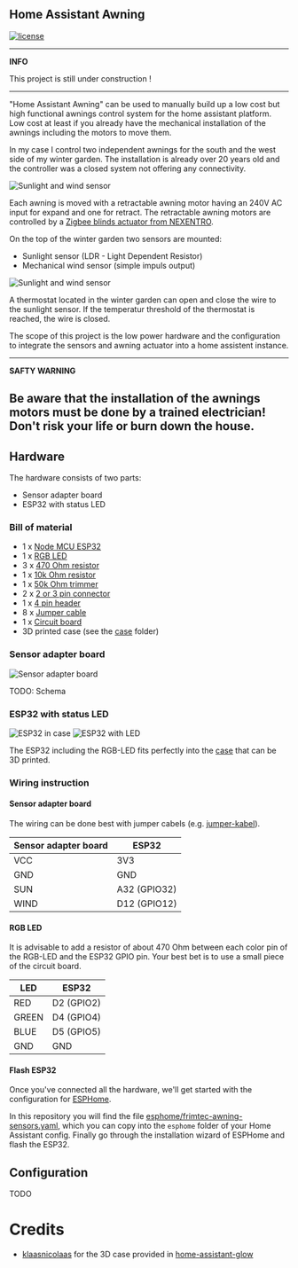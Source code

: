 ## Home Assistant Awning 

[![license](https://img.shields.io/badge/License-Apache%202.0-blue.svg)](https://opensource.org/licenses/Apache-2.0)

---
**INFO**

This project is still under construction !

---

"Home Assistant Awning" can be used to manually build up a low cost but high functional awnings control system for the
home assistant platform.
Low cost at least if you already have the mechanical installation of the awnings including the motors to move them.

In my case I control two independent awnings for the south and the west side of my winter garden. The installation is
already over 20 years old and the controller was a closed system not offering any connectivity.

![Sunlight and wind sensor](images/winter-garden.jpg)

Each awning is moved with a retractable awning motor having an 240V AC input for expand and one for retract.
The retractable awning motors are controlled by a [Zigbee blinds actuator from NEXENTRO](https://cdn.competec.ch/documents2/4/5/5/194267554/194267554.pdf).

On the top of the winter garden two sensors are mounted:
* Sunlight sensor (LDR - Light Dependent Resistor)
* Mechanical wind sensor (simple impuls output)

![Sunlight and wind sensor](images/sensors.jpg)

A thermostat located in the winter garden can open and close the wire to the sunlight sensor.
If the temperatur threshold of the thermostat is reached, the wire is closed.

The scope of this project is the low power hardware and the configuration to integrate the sensors and awning actuator into 
a home assistent instance.

---
**SAFTY WARNING**

**Be aware that the installation of the awnings motors must be done by a trained electrician!**<br>
Don't risk your life or burn down the house.
---

## Hardware

The hardware consists of two parts:
* Sensor adapter board
* ESP32 with status LED

### Bill of material
* 1 x [Node MCU ESP32](https://www.conrad.ch/de/p/joy-it-entwickler-platine-node-mcu-esp32-modul-1656367.html)
* 1 x [RGB LED](https://www.conrad.ch/de/p/kingbright-l-154a4surkqbdzgw-led-mehrfarbig-rot-blau-gruen-rund-5-mm-200-mcd-300-mcd-1300-mcd-60-20-ma-1-95-v-3-3-1050466.html)
* 3 x [470 Ohm resistor](https://www.conrad.ch/de/p/yageo-cfr-25jt-52-10k-kohleschicht-widerstand-10-k-axial-bedrahtet-0207-0-25-w-5-1-st-1417697.html)
* 1 x [10k Ohm resistor](https://www.conrad.ch/de/p/yageo-cfr-25jt-52-470r-kohleschicht-widerstand-470-axial-bedrahtet-0207-0-25-w-5-1-st-1417694.html)
* 1 x [50k Ohm trimmer](https://www.conrad.ch/de/p/weltron-wel3296-w-503-lf-spindeltrimmer-25-gang-in-line-linear-0-5-w-50-k-9000-1-st-447592.html) 
* 2 x [2 or 3 pin connector](https://www.conrad.ch/de/p/te-connectivity-282837-3-schraubklemmblock-1-40-mm-polzahl-num-3-gruen-1-st-1421685.html?gclid=CjwKCAjwzaSLBhBJEiwAJSRokh-6w8SD5mRbWpBqTB3dXs7ZV1in-iJpRmjEg686jQaoJfRHSNdqnBoCJiMQAvD_BwE&utm_source=google-shopping-de&utm_medium=search&utm_campaign=shopping-online-de&utm_content=shopping-ad_cpc&WT.srch=1&ef_id=CjwKCAjwzaSLBhBJEiwAJSRokh-6w8SD5mRbWpBqTB3dXs7ZV1in-iJpRmjEg686jQaoJfRHSNdqnBoCJiMQAvD_BwE%3AG%3As)
* 1 x [4 pin header](https://www.conrad.ch/de/p/connfly-stiftleiste-standard-anzahl-reihen-1-polzahl-je-reihe-40-ds1021-1-40sf11-1-st-1390109.html)
* 8 x [Jumper cable](https://www.conrad.ch/de/p/joy-it-rb-cb3-025-jumper-kabel-raspberry-pi-banana-pi-arduino-20x-drahtbruecken-buchse-20x-drahtbruecken-buchse-25-0-1182193.html)
* 1 x [Circuit board](https://www.conrad.ch/de/p/rademacher-wr-typ-710-2-platine-hartpapier-l-x-b-100-mm-x-75-mm-35-m-rastermass-2-54-mm-inhalt-1-st-529531.html) 
* 3D printed case (see the [case](/case) folder)

### Sensor adapter board
![Sensor adapter board](images/sensor-adapter-board.jpg)

TODO: Schema

### ESP32 with status LED
![ESP32 in case](images/ESP32.jpg)
![ESP32 with LED](images/ESP32-LED.jpg)

The ESP32 including the RGB-LED fits perfectly into the [case](/case) that can be 3D printed. 

### Wiring instruction 

#### Sensor adapter board
The wiring can be done best with jumper cabels (e.g. [jumper-kabel](https://www.conrad.ch/de/p/joy-it-rb-cb3-025-jumper-kabel-raspberry-pi-banana-pi-arduino-20x-drahtbruecken-buchse-20x-drahtbruecken-buchse-25-0-1182193.html)).

| Sensor adapter board | ESP32        |
|----------------------|--------------|
| VCC                  | 3V3          |
| GND                  | GND          |
| SUN                  | A32 (GPIO32) |
| WIND                 | D12 (GPIO12) |

#### RGB LED
It is advisable to add a resistor of about 470 Ohm between each color pin of the RGB-LED and the ESP32 GPIO pin.
Your best bet is to use a small piece of the circuit board.

| LED    | ESP32      |
|--------|------------|
| RED    | D2 (GPIO2) |
| GREEN  | D4 (GPIO4) |
| BLUE   | D5 (GPIO5) |
| GND    | GND        |

#### Flash ESP32

Once you've connected all the hardware, we'll get started with the configuration for [ESPHome](https://esphome.io).

In this repository you will find the file [esphome/frimtec-awning-sensors.yaml][file], 
which you can copy into the `esphome` folder of your Home Assistant config. 
Finally go through the installation wizard of ESPHome and flash the ESP32.

## Configuration
TODO

# Credits
* [klaasnicolaas](https://github.com/klaasnicolaas) for the 3D case provided in [home-assistant-glow](https://github.com/klaasnicolaas/home-assistant-glow)

[file]: /esphome/frimtec-awning-sensors.yaml
